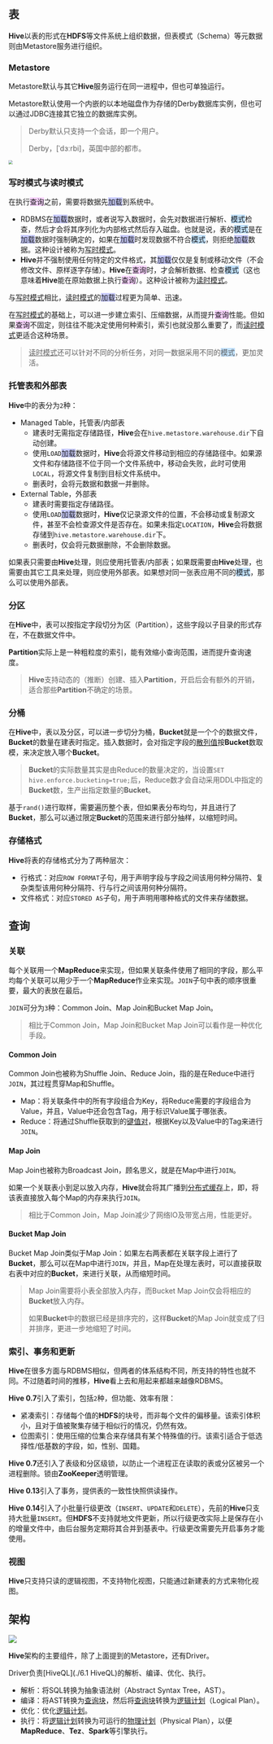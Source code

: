 ## 表

**Hive**以表的形式在**HDFS**等文件系统上组织数据，但表模式（Schema）等元数据则由Metastore服务进行组织。

### Metastore

Metastore默认与其它**Hive**服务运行在同一进程中，但也可单独运行。

Metastore默认使用一个内嵌的以本地磁盘作为存储的Derby数据库实例，但也可以通过JDBC连接其它独立的数据库实例。

> Derby默认只支持一个会话，即一个用户。
>
> Derby，[ˈdɜːrbi]，英国中部的都市。

<img src="../images/9/hive_metastore.png" style="zoom:50%;" />

### 写时模式与读时模式

在执行<span style=background:#f8d2ff>查询</span>之前，需要将数据先<span style=background:#c9ccff>加载</span>到系统中。

- RDBMS在<span style=background:#c9ccff>加载</span>数据时，或者说写入数据时，会先对数据进行解析、<span style=background:#c2e2ff>模式</span>检查，然后才会将其序列化为内部格式然后存入磁盘。也就是说，表的<span style=background:#c2e2ff>模式</span>是在<span style=background:#c9ccff>加载</span>数据时强制确定的，如果在<span style=background:#c9ccff>加载</span>时发现数据不符合<span style=background:#c2e2ff>模式</span>，则拒绝<span style=background:#c9ccff>加载</span>数据。这种设计被称为<u>写时模式</u>。
- **Hive**并不强制使用任何特定的文件格式，其<span style=background:#c9ccff>加载</span>仅仅是复制或移动文件（不会修改文件、原样逐字存储）。**Hive**在<span style=background:#f8d2ff>查询</span>时，才会解析数据、检查<span style=background:#c2e2ff>模式</span>（这也意味着**Hive**能在原始数据上执行<span style=background:#f8d2ff>查询</span>）。这种设计被称为<u>读时模式</u>。

与<u>写时模式</u>相比，<u>读时模式</u>的<span style=background:#c9ccff>加载</span>过程更为简单、迅速。

在<u>写时模式</u>的基础上，可以进一步建立索引、压缩数据，从而提升<span style=background:#f8d2ff>查询</span>性能。但如果<span style=background:#f8d2ff>查询</span>不固定，则往往不能决定使用何种索引，索引也就没那么重要了，而<u>读时模式</u>更适合这种场景。

> <u>读时模式</u>还可以针对不同的分析任务，对同一数据采用不同的<span style=background:#c2e2ff>模式</span>，更加灵活。

### 托管表和外部表

**Hive**中的表分为`2`种：

- Managed Table，托管表/内部表
  - 建表时无需指定存储路径，**Hive**会在`hive.metastore.warehouse.dir`下自动创建。
  - 使用`LOAD`<span style=background:#c9ccff>加载</span>数据时，**Hive**会将源文件移动到相应的存储路径中。如果源文件和存储路径不位于同一个文件系统中，移动会失败，此时可使用`LOCAL`，将源文件复制到目标文件系统中。
  - 删表时，会将元数据和数据一并删除。
- External Table，外部表
  - 建表时需要指定存储路径。
  - 使用`LOAD`<span style=background:#c9ccff>加载</span>数据时，**Hive**仅记录源文件的位置，不会移动或复制源文件，甚至不会检查源文件是否存在。如果未指定`LOCATION`，**Hive**会将数据存储到`hive.metastore.warehouse.dir`下。
  - 删表时，仅会将元数据删除，不会删除数据。

如果表只需要由**Hive**处理，则应使用托管表/内部表；如果既需要由**Hive**处理，也需要由其它工具来处理，则应使用外部表。如果想对同一张表应用不同的<span style=background:#c2e2ff>模式</span>，那么可以使用外部表。	

### 分区

在**Hive**中，表可以按指定字段切分为区（Partition），这些字段以子目录的形式存在，不在数据文件中。

**Partition**实际上是一种粗粒度的索引，能有效缩小查询范围，进而提升查询速度。

> **Hive**支持动态的（推断）创建、插入**Partition**，开启后会有额外的开销，适合那些**Partition**不确定的场景。

### 分桶

在**Hive**中，表以及分区，可以进一步切分为桶，**Bucket**就是一个个的数据文件，**Bucket**的数量在建表时指定。插入数据时，会对指定字段的<u>散列值</u>按**Bucket**数取模，来决定放入哪个**Bucket**。

> **Bucket**的实际数量其实是由Reduce的数量决定的，当设置`SET hive.enforce.bucketing=true;`后，Reduce数才会自动采用DDL中指定的**Bucket**数，生产出指定数量的**Bucket**。

基于`rand()`进行取样，需要遍历整个表，但如果表分布均匀，并且进行了**Bucket**，那么可以通过限定**Bucket**的范围来进行部分抽样，以缩短时间。

### 存储格式

**Hive**将表的存储格式分为了两种层次：

- 行格式：对应`ROW FORMAT`子句，用于声明字段与字段之间该用何种分隔符、复杂类型该用何种分隔符、行与行之间该用何种分隔符。
- 文件格式：对应`STORED AS`子句，用于声明用哪种格式的文件来存储数据。



## 查询

### 关联

每个关联用一个**MapReduce**来实现，但如果关联条件使用了相同的字段，那么平均每个关联可以用少于一个**MapReduce**作业来实现。`JOIN`子句中表的顺序很重要，最大的表放在最后。

`JOIN`可分为`3`种：Common Join、Map Join和Bucket Map Join。

> 相比于Common Join，Map Join和Bucket Map Join可以看作是一种优化手段。

#### Common Join

Common Join也被称为Shuffle Join、Reduce Join，指的是在Reduce中进行`JOIN`，其过程贯穿Map和Shuffle。

- Map：将关联条件中的所有字段组合为Key，将Reduce需要的字段组合为Value，并且，Value中还会包含Tag，用于标识Value属于哪张表。
- Reduce：将通过Shuffle获取到的<u>键值对</u>，根据Key以及Value中的Tag来进行`JOIN`。

#### Map Join

Map Join也被称为Broadcast Join，顾名思义，就是在Map中进行`JOIN`。

如果一个关联表小到足以放入内存，**Hive**就会将其广播到<u>分布式缓存</u>上，即，将该表直接放入每个Map的内存来执行`JOIN`。

> 相比于Common Join，Map Join减少了网络IO及带宽占用，性能更好。

#### Bucket Map Join

Bucket Map Join类似于Map Join：如果左右两表都在关联字段上进行了**Bucket**，那么可以在Map中进行`JOIN`，并且，Map在处理左表时，可以直接获取右表中对应的**Bucket**，来进行关联，从而缩短时间。

> Map Join需要将小表全部放入内存，而Bucket Map Join仅会将相应的**Bucket**放入内存。
>
> 如果**Bucket**中的数据已经是排序完的，这样**Bucket**的Map Join就变成了归并排序，更进一步地缩短了时间。

### 索引、事务和更新

**Hive**在很多方面与RDBMS相似，但两者的体系结构不同，所支持的特性也就不同。不过随着时间的推移，**Hive**看上去和用起来都越来越像RDBMS。

**Hive 0.7**引入了索引，包括`2`种，但功能、效率有限：

- 紧凑索引：存储每个值的**HDFS**的块号，而非每个文件的偏移量。该索引体积小，且对于值被聚集存储于相似行的情况，仍然有效。
- 位图索引：使用压缩的位集合来存储具有某个特殊值的行。该索引适合于低选择性/低基数的字段，如，性别、国籍。

**Hive 0.7**还引入了表级和分区级锁，以防止一个进程正在读取的表或分区被另一个进程删除。锁由**ZooKeeper**透明管理。

**Hive 0.13**引入了事务，提供表的一致性快照供读操作。

**Hive 0.14**引入了小批量行级更改（`INSERT`、`UPDATE`和`DELETE`），先前的**Hive**只支持大批量`INSERT`。但**HDFS**不支持就地文件更新，所以行级更改实际上是保存在小的增量文件中，由后台服务定期将其合并到基表中。行级更改需要先开启事务才能使用。

### 视图

**Hive**只支持只读的逻辑视图，不支持物化视图，只能通过新建表的方式来物化视图。



## 架构

![](../images/9/hive_architecture.png)

**Hive**架构的主要组件，除了上面提到的Metastore，还有Driver。

Driver负责[HiveQL](./6.1 HiveQL)的解析、编译、优化、执行。

- 解析：将SQL转换为抽象语法树（Abstract Syntax Tree，AST）。
- 编译：将AST转换为<u>查询块</u>，然后将<u>查询块</u>转换为<u>逻辑计划</u>（Logical Plan）。
- 优化：优化<u>逻辑计划</u>。
- 执行：将<u>逻辑计划</u>转换为可运行的<u>物理计划</u>（Physical Plan），以便**MapReduce**、**Tez**、**Spark**等引擎执行。

